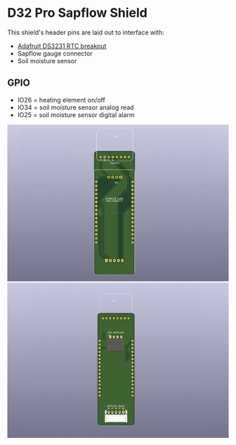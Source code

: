 # D32 Pro Sapflow Shield
This shield's header pins are laid out to interface with:
- [Adafruit DS3231 RTC breakout](https://www.digikey.com/product-detail/en/adafruit-industries-llc/3013/1528-1598-ND/5875808)
- Sapflow gauge connector
- Soil moisture sensor

## GPIO
- IO26 = heating element on/off
- IO34 = soil moisture sensor analog read
- IO25 = soil moisture sensor digital alarm

![d32 pro sapflow shield top](/docs/d32_shield_top.png)
![d32 pro sapflow shield bottom](/docs/d32_shield_bottom.png)